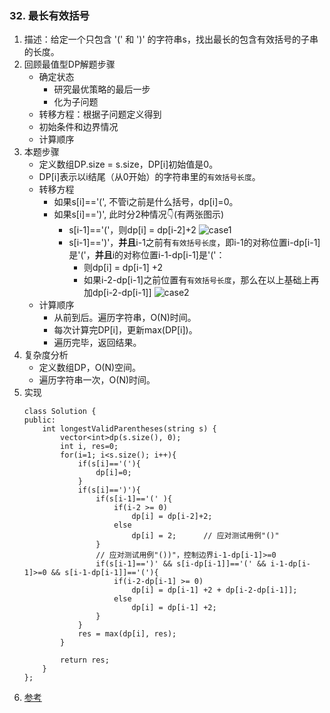 
### 32. 最长有效括号
1. 描述：给定一个只包含 '(' 和 ')' 的字符串s，找出最长的包含有效括号的子串的长度。
2. 回顾最值型DP解题步骤
    * 确定状态
        + 研究最优策略的最后一步
        + 化为子问题
    * 转移方程：根据子问题定义得到
    * 初始条件和边界情况
    * 计算顺序
3. 本题步骤
    * 定义数组DP.size = s.size，DP[i]初始值是0。
    * DP[i]表示以i结尾（从0开始）的字符串里的`有效括号长度`。
    * 转移方程
        + 如果s[i]=='(', 不管i之前是什么括号，dp[i]=0。
        + 如果s[i]==')', 此时分2种情况👇(有两张图示)
            - s[i-1]=='('，则dp[i] = dp[i-2]+2
                ![case1](https://img-1300025586.cos.ap-shanghai.myqcloud.com/32.case1.png)
            - s[i-1]==')'，**并且**i-1之前有`有效括号长度`，即i-1的对称位置i-dp[i-1]是'('，**并且**i的对称位置i-1-dp[i-1]是'('：
                * 则dp[i] = dp[i-1] +2
                * 如果i-2-dp[i-1]之前位置有`有效括号长度`，那么在以上基础上再加dp[i-2-dp[i-1]]
                    ![case2](https://img-1300025586.cos.ap-shanghai.myqcloud.com/32.case2.png)
    * 计算顺序
        + 从前到后。遍历字符串，O(N)时间。
        + 每次计算完DP[i]，更新max(DP[i])。
        + 遍历完毕，返回结果。
4. 复杂度分析
    - 定义数组DP，O(N)空间。
    - 遍历字符串一次，O(N)时间。
5. 实现
    ```
    class Solution {
    public:
        int longestValidParentheses(string s) {
            vector<int>dp(s.size(), 0);
            int i, res=0;
            for(i=1; i<s.size(); i++){
                if(s[i]=='('){
                    dp[i]=0;
                }
                if(s[i]==')'){                
                    if(s[i-1]=='(' ){                                        
                        if(i-2 >= 0)
                            dp[i] = dp[i-2]+2;
                        else
                            dp[i] = 2;      // 应对测试用例"()"
                    }
                    // 应对测试用例"())"，控制边界i-1-dp[i-1]>=0
                    if(s[i-1]==')' && s[i-dp[i-1]]=='(' && i-1-dp[i-1]>=0 && s[i-1-dp[i-1]]=='('){
                        if(i-2-dp[i-1] >= 0)
                            dp[i] = dp[i-1] +2 + dp[i-2-dp[i-1]];
                        else
                            dp[i] = dp[i-1] +2;
                    }
                }
                res = max(dp[i], res);
            }
                    
            return res;
        }
    };
    ```
6. [参考](https://leetcode-cn.com/problems/longest-valid-parentheses/solution/dong-tai-gui-hua-si-lu-xiang-jie-c-by-zhanganan042/)    